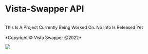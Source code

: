 # Vista-Swapper API
<br>
This Is A Project Currently Being Worked On. No Info Is Released Yet <br />
<br/>
*Copyright © Vista Swapper @2022*

<a href="https://www.google.com/"><img src="https://cdn.discordapp.com/attachments/846121669813862450/942930500186681425/1545264865_image.png"></a>
